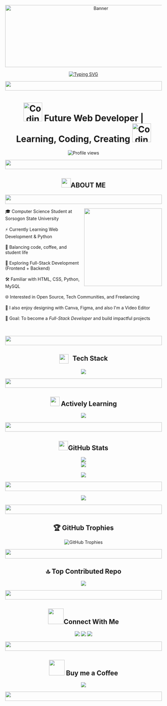 <p align="center">
  <img src="https://c.tenor.com/_zbsJOBoVOEAAAAC/tenor.gif" alt="Banner" height="200" width="600"/>
</p>

<p align="center">
  <a href="https://git.io/typing-svg">
    <img src="https://readme-typing-svg.herokuapp.com?font=Fira+Code&size=29&duration=3000&pause=1000&color=9D4CFF&background=3AFF7300&width=545&height=65&lines=%3C%2F%3EHello+Bro!+I'm+Lourens%3C%2F%3E" alt="Typing SVG" />
  </a>
</p>

<p align="center">
  <img src="https://media.giphy.com/media/v1.Y2lkPWVjZjA1ZTQ3ZDhxaHFmdm42Z201czEzNXFweWJnNDVjOGRoYWxza2pjdDZrMmh6MSZlcD12MV9zdGlja2Vyc19zZWFyY2gmY3Q9cw/Tm6WScu6gjrYHxVruO/giphy.gif" width="100%" height="30">
</p>

<h1 align="center">
   <img src="https://media.giphy.com/media/v1.Y2lkPWVjZjA1ZTQ3N3AycGN2cHd2dXI4MjlhajM5emp3bjJsdXk4N2E3dmZhb2ZpaHN1bCZlcD12MV9zdGlja2Vyc19zZWFyY2gmY3Q9cw/6KirhLJyR7oMcwgJQk/giphy.gif" width="60" alt="Coding GIF" />
  Future Web Developer | Learning, Coding, Creating
  <img src="https://media.giphy.com/media/v1.Y2lkPWVjZjA1ZTQ3N3AycGN2cHd2dXI4MjlhajM5emp3bjJsdXk4N2E3dmZhb2ZpaHN1bCZlcD12MV9zdGlja2Vyc19zZWFyY2gmY3Q9cw/6KirhLJyR7oMcwgJQk/giphy.gif" width="60" alt="Coding GIF" />
</h1>

<p align="center">
  <img src="https://komarev.com/ghpvc/?username=devlou-rens&label=Profile%20views&color=800080&style=for-the-badge" alt="Profile views" />
</p>
<p align="center">
  <img src="https://media.giphy.com/media/v1.Y2lkPWVjZjA1ZTQ3ZDhxaHFmdm42Z201czEzNXFweWJnNDVjOGRoYWxza2pjdDZrMmh6MSZlcD12MV9zdGlja2Vyc19zZWFyY2gmY3Q9cw/Tm6WScu6gjrYHxVruO/giphy.gif" width="100%" height="30">
</p> 
<div align="center">
<h2><img src="https://media.giphy.com/media/v1.Y2lkPWVjZjA1ZTQ3dWtmcjhpY3g5eWV2MWt3Y2U1Y2tvNDJqd3ozYWNubmlhbml4MTB5bCZlcD12MV9zdGlja2Vyc19zZWFyY2gmY3Q9cw/Vf3ZKdillTMOOaOho0/giphy.gif" width="30">ABOUT ME</h2> 
</div>

<p align="center">
  <img src="https://media.giphy.com/media/v1.Y2lkPWVjZjA1ZTQ3ZDhxaHFmdm42Z201czEzNXFweWJnNDVjOGRoYWxza2pjdDZrMmh6MSZlcD12MV9zdGlja2Vyc19zZWFyY2gmY3Q9cw/Tm6WScu6gjrYHxVruO/giphy.gif" width="100%" height="30">
</p>
<img align="right" src="https://media1.tenor.com/m/VEqKprzw7yAAAAAC/pink-cyber.gif" width="250"/>

🎓 Computer Science Student at Sorsogon State University <br><br>
⚡ Currently Learning Web Development & Python <br><br>
🎯 Balancing code, coffee, and student life <br><br>
🌱 Exploring Full-Stack Development (Frontend + Backend) <br><br>
🛠️ Familiar with HTML, CSS, Python, MySQL <br><br>
🌐 Interested in Open Source, Tech Communities, and Freelancing <br><br>
🎨 I also enjoy designing with Canva, Figma, and also I'm a Video Editor <br><br>
🚀 Goal: To become a <em>Full-Stack Developer</em> and build impactful projects <br>
<br>
<br>

<p align="center">
  <img src="https://media.giphy.com/media/v1.Y2lkPWVjZjA1ZTQ3ZDhxaHFmdm42Z201czEzNXFweWJnNDVjOGRoYWxza2pjdDZrMmh6MSZlcD12MV9zdGlja2Vyc19zZWFyY2gmY3Q9cw/Tm6WScu6gjrYHxVruO/giphy.gif" width="100%" height="30">
</p>

<div align="center">
  <h2>
    <img src="https://media.giphy.com/media/v1.Y2lkPTc5MGI3NjExcXFpaGozaGI2YjF2b3oyOGNncHJnOW92bTd3Mzlicjh0ZGhvaXQwZCZlcD12MV9zdGlja2Vyc19zZWFyY2gmY3Q9cw/UVG0BN8TOMKkPOJS6e/giphy.gif" width="30" style="vertical-align: middle; margin-right: 8px;">
    Tech Stack
  </h2>
</div>
<p align="center">
  <a href="https://skillicons.dev">
    <img src="https://skillicons.dev/icons?i=python,html,css,js,cpp,mysql,figma" />
  </a>
</p>
<p align="center">
  <img src="https://media.giphy.com/media/v1.Y2lkPWVjZjA1ZTQ3ZDhxaHFmdm42Z201czEzNXFweWJnNDVjOGRoYWxza2pjdDZrMmh6MSZlcD12MV9zdGlja2Vyc19zZWFyY2gmY3Q9cw/Tm6WScu6gjrYHxVruO/giphy.gif" width="100%" height="30">
</p>
<div align="center">
  <h2>
<img src="https://media4.giphy.com/media/v1.Y2lkPTc5MGI3NjExdGVuaXZzandsM2xwZHV2bTg4anE1Z2Nnbnpqdm8ycmhiaHEzcmgzYiZlcD12MV9pbnRlcm5hbF9naWZfYnlfaWQmY3Q9cw/IMDUAPmghzu2bxNY2K/giphy.gif" width="30">
    Actively Learning
  </h2>
</div>
<p align="center">
<a href="https://skillicons.dev">
    <img src="https://skillicons.dev/icons?i=django" />
  </a>
</p>

<p align="center">
  <img src="https://media.giphy.com/media/v1.Y2lkPWVjZjA1ZTQ3ZDhxaHFmdm42Z201czEzNXFweWJnNDVjOGRoYWxza2pjdDZrMmh6MSZlcD12MV9zdGlja2Vyc19zZWFyY2gmY3Q9cw/Tm6WScu6gjrYHxVruO/giphy.gif" width="100%" height="30">
</p>
<div align="center">
<h2><img src="https://media.giphy.com/media/v1.Y2lkPTc5MGI3NjExeWNsNzk5OW1ucGxzaDd5aWwxdXlobzd1MTJ5bmtoeGl1MG5wcWFmZiZlcD12MV9zdGlja2Vyc19zZWFyY2gmY3Q9cw/VEzBzSyEOKtXGuPIQw/giphy.gif" width="30">GitHub Stats</h2> 
</div>
<p align="center">
  <img src="https://github-readme-stats.vercel.app/api?username=devlou-rens&theme=radical&hide_border=false&include_all_commits=true&count_private=true"/><br/>
  <img src="https://nirzak-streak-stats.vercel.app/?user=devlou-rens&theme=radical&hide_border=false"/><br/><br/>
  <img src="https://github-readme-stats.vercel.app/api/top-langs/?username=devlou-rens&theme=radical&layout=compact&v=8"/>
</p>
  <p align="center">
  <img src="https://media.giphy.com/media/v1.Y2lkPWVjZjA1ZTQ3ZDhxaHFmdm42Z201czEzNXFweWJnNDVjOGRoYWxza2pjdDZrMmh6MSZlcD12MV9zdGlja2Vyc19zZWFyY2gmY3Q9cw/Tm6WScu6gjrYHxVruO/giphy.gif" width="100%" height="30">
</p>
<p align="center">
  <img src="https://github-readme-activity-graph.vercel.app/graph?username=devlou-rens&theme=tokyo-night&hide_border=true&area=true" />
</p>

<p align="center">
  <img src="https://media.giphy.com/media/v1.Y2lkPWVjZjA1ZTQ3ZDhxaHFmdm42Z201czEzNXFweWJnNDVjOGRoYWxza2pjdDZrMmh6MSZlcD12MV9zdGlja2Vyc19zZWFyY2gmY3Q9cw/Tm6WScu6gjrYHxVruO/giphy.gif" width="100%" height="30">
</p>
<h2 align="center">🏆 GitHub Trophies</h2>
<p align="center">
  <img src="https://github-profile-trophy.vercel.app/?username=devlou-rens&theme=radical" alt="GitHub Trophies" />
</p>

<p align="center">
  <img src="https://media.giphy.com/media/v1.Y2lkPWVjZjA1ZTQ3ZDhxaHFmdm42Z201czEzNXFweWJnNDVjOGRoYWxza2pjdDZrMmh6MSZlcD12MV9zdGlja2Vyc19zZWFyY2gmY3Q9cw/Tm6WScu6gjrYHxVruO/giphy.gif" width="100%" height="30">
</p>
<h2 align="center">🔝 Top Contributed Repo</h2>
<p align="center">
  <img src="https://github-contributor-stats.vercel.app/api?username=devlou-rens&limit=5&theme=radical&combine_all_yearly_contributions=true"/>
</p>
<p align="center">
  <img src="https://media.giphy.com/media/v1.Y2lkPWVjZjA1ZTQ3ZDhxaHFmdm42Z201czEzNXFweWJnNDVjOGRoYWxza2pjdDZrMmh6MSZlcD12MV9zdGlja2Vyc19zZWFyY2gmY3Q9cw/Tm6WScu6gjrYHxVruO/giphy.gif" width="100%" height="30">
</p>
<div align="center">
<h2><img src="https://media.giphy.com/media/v1.Y2lkPTc5MGI3NjExeGJzMW14b3UzNGtxNXdpNzZmYTRwejZkMnpwMjRpa3RlbmIxMDQwZSZlcD12MV9zdGlja2Vyc19zZWFyY2gmY3Q9cw/rmjq16i0UjxDHwZ0bg/giphy.gif" width="50" height="50">Connect With Me</h2> 
</div>
<p align="center">
  <a href="https://facebook.com/lourens.gacias.18"><img src="https://img.shields.io/badge/Facebook-%231877F2.svg?logo=Facebook&logoColor=white"/></a>
  <a href="https://instagram.com/lou_rrens"><img src="https://img.shields.io/badge/Instagram-%23E4405F.svg?logo=Instagram&logoColor=white"/></a>
  <a href="mailto:lourensgacias00@gmail.com"><img src="https://img.shields.io/badge/Email-D14836?logo=gmail&logoColor=white"/></a>
</p>
<p align="center">
  <img src="https://media.giphy.com/media/v1.Y2lkPWVjZjA1ZTQ3ZDhxaHFmdm42Z201czEzNXFweWJnNDVjOGRoYWxza2pjdDZrMmh6MSZlcD12MV9zdGlja2Vyc19zZWFyY2gmY3Q9cw/Tm6WScu6gjrYHxVruO/giphy.gif" width="100%" height="30">
</p>
</p>
<h2 align="center">
  <img src="https://media.giphy.com/media/v1.Y2lkPTc5MGI3NjExcmpwcWduMGljMjkzOWpxMTRpa3F6NzIzbGkzNndoMWpxc3hzc3F2ZCZlcD12MV9zdGlja2Vyc19zZWFyY2gmY3Q9cw/ZDNQdzCUjIK9VNUE2c/giphy.gif" width="50">
  Buy me a Coffee</h2>
<p align="center">
  <a href="https://paypal.me/lourensgacias00@gmail.com"><img src="https://img.shields.io/badge/PayPal-00457C?style=for-the-badge&logo=paypal&logoColor=white"/></a>
</p>
<p align="center">
  <img src="https://media.giphy.com/media/v1.Y2lkPWVjZjA1ZTQ3ZDhxaHFmdm42Z201czEzNXFweWJnNDVjOGRoYWxza2pjdDZrMmh6MSZlcD12MV9zdGlja2Vyc19zZWFyY2gmY3Q9cw/Tm6WScu6gjrYHxVruO/giphy.gif" width="100%" height="30">
</p>

  
<!-- Proudly created with GPRM ( https://gprm.itsvg.in ) -->
